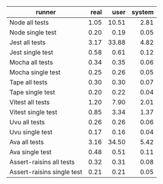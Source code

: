 | runner | real | user | system |
| ------ | ----:| ----:| ------:|
|Node all tests|1.05|10.51|2.81|
|Node single test|0.20|0.19|0.05|
|Jest all tests|3.17|33.88|4.82|
|Jest single test|0.58|0.61|0.12|
|Mocha all tests|0.34|0.35|0.06|
|Mocha single test|0.25|0.26|0.05|
|Tape all tests|0.30|0.30|0.07|
|Tape single test|0.20|0.22|0.04|
|Vitest all tests|1.20|7.90|2.01|
|Vitest single test|0.85|3.34|1.37|
|Uvu all tests|0.26|0.26|0.06|
|Uvu single test|0.17|0.16|0.04|
|Ava all tests|3.16|34.50|5.42|
|Ava single test|0.48|0.51|0.11|
|Assert-raisins all tests|0.32|0.31|0.08|
|Assert-raisins single test|0.21|0.21|0.05|
